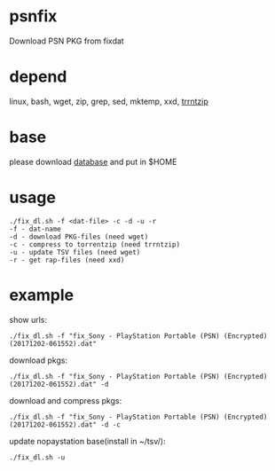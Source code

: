 # psnfix
Download PSN PKG from fixdat

# depend
linux, bash, wget, zip, grep, sed, mktemp, xxd, [trrntzip](https://sourceforge.net/projects/trrntzip/)

# base
please download [database](http://www.ps3hax.net/showthread.php?t=81538) and put in $HOME

# usage
```
./fix_dl.sh -f <dat-file> -c -d -u -r
-f - dat-name
-d - download PKG-files (need wget)
-c - compress to torrentzip (need trrntzip)
-u - update TSV files (need wget)
-r - get rap-files (need xxd)
```

# example
show urls:
```
./fix_dl.sh -f "fix_Sony - PlayStation Portable (PSN) (Encrypted) (20171202-061552).dat"
```

download pkgs:
```
./fix_dl.sh -f "fix_Sony - PlayStation Portable (PSN) (Encrypted) (20171202-061552).dat" -d
```

download and compress pkgs:
```
./fix_dl.sh -f "fix_Sony - PlayStation Portable (PSN) (Encrypted) (20171202-061552).dat" -d -c
```

update nopaystation base(install in ~/tsv/):
```
./fix_dl.sh -u
```

